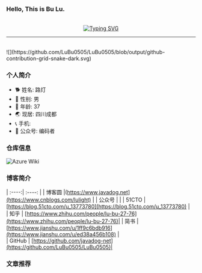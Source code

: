 ### Hello, This is Bu Lu.
<br>
<div align="center">
  <a href="https://www.cnblogs.com/lulight/">
    <img src="https://readme-typing-svg.demolab.com?font=Fira+Code&pause=1000&color=024EF7&width=666&lines=当在复杂的环境中面临问题，格物之道需;浊而静之徐清，安以动之徐生。云中，恰是如此！&center=true&size=27" alt="Typing SVG" />
  </a>
</div>


<hr>
<br>
![](https://github.com/LuBu0505/LuBu0505/blob/output/github-contribution-grid-snake-dark.svg)



### 个人简介
- 🐕 姓名: 路灯
- 👦 性别: 男
- 🧭 年龄: 37
- 🌏 现居: 四川成都
- 📞 手机:  
- 🥑 公众号: 编码者

  
### 仓库信息
![Azure Wiki](https://github.com/LuBu0505/My-Code/wiki)


### 博客简介

| :----:| :----: | 
| 博客圆 |(https://www.javadog.net](https://www.cnblogs.com/lulight) | 
| 公众号 | []() | 
| 51CTO | [https://blog.51cto.com/u_13773780](https://blog.51cto.com/u_13773780) |  
| 知乎  | [https://www.zhihu.com/people/lu-bu-27-76](https://www.zhihu.com/people/lu-bu-27-76)| 
| 简书  | [https://www.jianshu.com/u/1ff9c6bdb916](https://www.jianshu.com/u/ed38a456b108) |  
| GitHub | [https://github.com/javadog-net](https://github.com/LuBu0505/LuBu0505)| 


### 文章推荐
